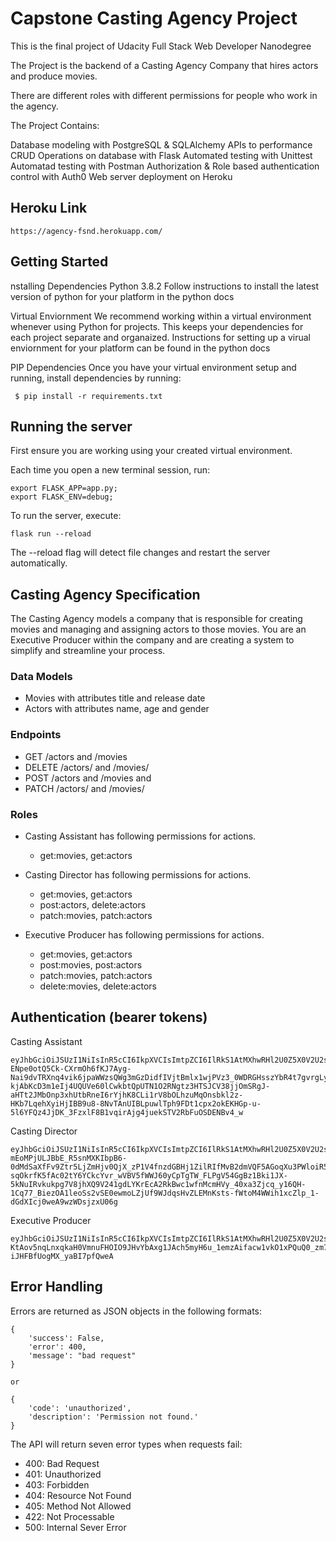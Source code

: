 # Capstone Casting Agency Project
This is the final project of Udacity Full Stack Web Developer Nanodegree

The Project is the backend of a Casting Agency Company that hires actors and produce movies.

There are different roles with different permissions for people who work in the agency.

The Project Contains:

Database modeling with PostgreSQL & SQLAlchemy
APIs to performance CRUD Operations on database with Flask
Automated testing with Unittest
Automatad testing with Postman
Authorization & Role based authentication control with Auth0
Web server deployment on Heroku

## Heroku Link
```
https://agency-fsnd.herokuapp.com/
  ```

## Getting Started
nstalling Dependencies
Python 3.8.2
Follow instructions to install the latest version of python for your platform in the python docs

Virtual Enviornment
We recommend working within a virtual environment whenever using Python for projects. This keeps your dependencies for each project separate and organaized. Instructions for setting up a virual enviornment for your platform can be found in the python docs

PIP Dependencies
Once you have your virtual environment setup and running, install dependencies by running:

 ```
  $ pip install -r requirements.txt
  ```

## Running the server

First ensure you are working using your created virtual environment.

Each time you open a new terminal session, run:

 ```
export FLASK_APP=app.py;
export FLASK_ENV=debug;
  ```
To run the server, execute:

 ```
flask run --reload
  ```
The --reload flag will detect file changes and restart the server automatically.

## Casting Agency Specification

The Casting Agency models a company that is responsible for creating movies and managing and assigning actors to those movies. You are an Executive Producer within the company and are creating a system to simplify and streamline your process.

### Data Models
- Movies with attributes title and release date
- Actors with attributes name, age and gender

### Endpoints
- GET /actors and /movies
- DELETE /actors/ and /movies/
- POST /actors and /movies and
- PATCH /actors/ and /movies/

### Roles
- Casting Assistant
has following permissions for actions.
  - get:movies, get:actors

- Casting Director
has following permissions for actions.
  - get:movies, get:actors
  - post:actors, delete:actors
  - patch:movies, patch:actors


- Executive Producer
has following permissions for actions.
  - get:movies, get:actors
  - post:movies, post:actors
  - patch:movies, patch:actors
  - delete:movies, delete:actors


## Authentication (bearer tokens)

Casting Assistant

 ```
eyJhbGciOiJSUzI1NiIsInR5cCI6IkpXVCIsImtpZCI6IlRkS1AtMXhwRHl2U0Z5X0V2U2s0YSJ9.eyJpc3MiOiJodHRwczovL2ZzbmQtYWdlbmN5LmF1dGgwLmNvbS8iLCJzdWIiOiJhdXRoMHw1ZWRmZGUxNjY2NjE0NDAwMTNiZTczN2UiLCJhdWQiOiJhZ2VuY3kiLCJpYXQiOjE1OTE4Mjc3MjAsImV4cCI6MTU5MTgzNDkyMCwiYXpwIjoiR1A1N3RvTFVDYzh5cTBhREZyZjBla242VHZZUnVXeFMiLCJzY29wZSI6IiIsInBlcm1pc3Npb25zIjpbImdldDphY3RvcnMiLCJnZXQ6bW92aWVzIl19.kfMbgd-ENpe0otQ5Ck-CXrmOh6fKJ7Ayg-Nai9dvTRXnq4vik6jpaWWzsQWg3mGzDidfIVjtBmlx1wjPVz3_0WDRGHsszYbR4t7gvrgLyDHE2YVHT8wukHSVA0o-kjAbKcD3m1eIj4UQUVe60lCwkbtQpUTN1O2RNgtz3HTSJCV38jjOmSRgJ-aHTt2JMbOnp3xhUtbRneI6rYjhK8CLi1rV8bOLhzuMqOnsbkl2z-HKb7LqehXyiHjIBB9u8-8NvTAnUIBLpuwlTph9FDt1cpx2okEKHGp-u-5l6YFQz4JjDK_3FzxlF8B1vqirAjg4juekSTV2RbFuOSDENBv4_w
  ```

Casting Director
```
eyJhbGciOiJSUzI1NiIsInR5cCI6IkpXVCIsImtpZCI6IlRkS1AtMXhwRHl2U0Z5X0V2U2s0YSJ9.eyJpc3MiOiJodHRwczovL2ZzbmQtYWdlbmN5LmF1dGgwLmNvbS8iLCJzdWIiOiJhdXRoMHw1ZWRmZGRmOGYyYTc4MzAwMTk2MDIwMGYiLCJhdWQiOiJhZ2VuY3kiLCJpYXQiOjE1OTE3MzQxNzQsImV4cCI6MTU5MTc0MTM3NCwiYXpwIjoiR1A1N3RvTFVDYzh5cTBhREZyZjBla242VHZZUnVXeFMiLCJzY29wZSI6IiIsInBlcm1pc3Npb25zIjpbImRlbGV0ZTphY3RvcnMiLCJnZXQ6YWN0b3JzIiwiZ2V0Om1vdmllcyIsInBhdGNoOmFjdG9ycyIsInBhdGNoOm1vdmllcyIsInBvc3QgYWN0b3JzIl19.ECBE-mEoMPjULJBbE_R5snMXKIbpB6-0dMdSaXfFv9Ztr5LjZmHjv0QjX_zP1V4fnzdGBHj1ZilRIfMvB2dmVQF5AGoqXu3PWloiR5DrsGPE6iQF6c3oGbsz-sqOkrfK5fAc02tY6YCkcYvr_wVBV5fWWJ60yCpTgTW_FLPgV54GgBz1Bki1JX-5kNuIRvkukpg7V8jhXQ9V241gdLYKrEcA2RkBwc1wfnMcmHVy_40xa3Zjcq_y16QH-1Cq77_BiezOA1leoSs2vSE0ewmoLZjUf9WJdqsHvZLEMnKsts-fWtoM4WWih1xcZlp_1-dGdXIcj0weA9wzWDsjzxU06g
  ```

Executive Producer
```
eyJhbGciOiJSUzI1NiIsInR5cCI6IkpXVCIsImtpZCI6IlRkS1AtMXhwRHl2U0Z5X0V2U2s0YSJ9.eyJpc3MiOiJodHRwczovL2ZzbmQtYWdlbmN5LmF1dGgwLmNvbS8iLCJzdWIiOiJhdXRoMHw1ZWRmZGRkMmMwZjUxZTAwMTk1YzUwZWQiLCJhdWQiOiJhZ2VuY3kiLCJpYXQiOjE1OTE4MjgxODEsImV4cCI6MTU5MTgzNTM4MSwiYXpwIjoiR1A1N3RvTFVDYzh5cTBhREZyZjBla242VHZZUnVXeFMiLCJzY29wZSI6IiIsInBlcm1pc3Npb25zIjpbImRlbGV0ZTphY3RvcnMiLCJkZWxldGU6bW92aWVzIiwiZ2V0OmFjdG9ycyIsImdldDptb3ZpZXMiLCJwYXRjaDphY3RvcnMiLCJwYXRjaDptb3ZpZXMiLCJwb3N0IGFjdG9ycyIsInBvc3Q6bW92aWVzIl19.utOeK0IEN9GsGN6bSTzNXoURJX9Dt3wUAvmFOvs0pI3qpWn7pHjWqNvJ61VPSdkDhUkpkfbTE7Rol6B5tPKEbXS4blu9xoKfoVVztre916cWioIIJpms_btrIK1qDx9ASuswCPWRtV93nZK821OcfV0FDhZ2yQS4obEVX4GmbsDPZW3nxEPZ_CuIdQqP-KtAov5nqLnxqkaH0VmnuFHOIO9JHvYbAxg1JAch5myH6u_1emzAifacw1vkO1xPQuQ0_zm7uyvlmNrc_hdrgpNFBpS62bb4GoCyYqaa3mQTnBJr25FhjhVzWxPzGQig4z-iJHFBfUogMX_yaBI7pfQweA
  ```

## Error Handling
Errors are returned as JSON objects in the following formats:

```
{
    'success': False,
    'error': 400,
    'message': "bad request"
}

or

{
    'code': 'unauthorized',
    'description': 'Permission not found.'
}
  ```

The API will return seven error types when requests fail:

- 400: Bad Request
- 401: Unauthorized
- 403: Forbidden
- 404: Resource Not Found
- 405: Method Not Allowed
- 422: Not Processable
- 500: Internal Sever Error
